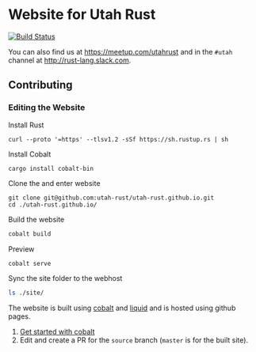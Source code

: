 # Website for Utah Rust

[![Build Status](https://travis-ci.org/utah-rust/utah-rust.github.io.svg?branch=source)](https://travis-ci.org/utah-rust/utah-rust.github.io)

You can also find us at https://meetup.com/utahrust and in the `#utah` channel at http://rust-lang.slack.com.

## Contributing

### Editing the Website

Install Rust

```
curl --proto '=https' --tlsv1.2 -sSf https://sh.rustup.rs | sh
```

Install Cobalt

```
cargo install cobalt-bin
```

Clone the and enter website

```
git clone git@github.com:utah-rust/utah-rust.github.io.git
cd ./utah-rust.github.io/
```

Build the website

```bash
cobalt build
```

Preview

```bash
cobalt serve
```

Sync the site folder to the webhost

```bash
ls ./site/
```

The website is built using [cobalt][cobalt] and [liquid][liquid] and is hosted using github pages.

1. [Get started with cobalt](http://cobalt-org.github.io/getting-started/)
2. Edit and create a PR for the `source` branch (`master` is for the built site).

[cobalt]: http://cobalt-org.github.io
[liquid]: https://shopify.github.io/liquid
[cobalt]: http://cobalt-org.github.io
[liquid]: https://shopify.github.io/liquid
